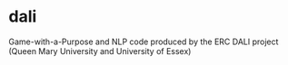 # dali
Game-with-a-Purpose and NLP code produced by the ERC DALI project (Queen Mary University and University of Essex)
